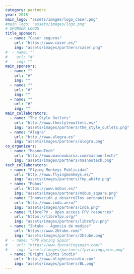 ```yaml
---
category: partners
year: 2018
main_logo: "assets/images/logo_caser.png"
#main_logo: "assets/images/logo.png"
# SPONSOR LOGOS
title_sponsor:
  - name: "Caser seguros"
    url: "https://www.caser.es/"
    img: "assets/images/partners/caser.png"
#  - name: ""
#    url: "#"
#    img: ""
main_sponsors:
  - name: ""
    url: "#"
    img: ""
  - name: ""
    url: "#"
    img: ""
  - name: ""
    url: "#"
    img: ""
main_collaborators:
  - name: "The Style Outlets"
    url: "http://www.thestyleoutlets.es/"
    img: "assets/images/partners/the_style_outlets.png"
  - name: "Alegra"
    url: "http://www.alegra.es"
    img: "assets/images/partners/alegra.png"
co_organizers:
  - name: "MasnouTech"
    url: "http://www.masnoubarna.com/masnou-tech/"
    img: "assets/images/partners/masnoutech.png"
tech_collaborators:
  - name: "Flying Monkeys Publicidad"
    url: "http://www.flyingmonkeys.es/"
    img: "assets/images/partners/fmp_white.png"
  - name: "Mobus"
    url: "https://www.mobus.es/"
    img: "assets/images/partners/mobus_square.png"
  - name: "Innovación y desarrollos aeronáuticos"
    url: "http://www.inda.aero/"
    img: "assets/images/partners/inda.png"
  - name: "LibreFPV - Open access FPV resources"
    url: "https://librefpv.org/"
    img: "assets/images/partners/librefpv.png"
  - name: "2btube - Agencia de medios"
    url: "https://www.2btube.com/"
    img: "assets/images/partners/2btube.png"
#  - name: "FPV Racing Spain"
#    url: "https://www.fpvracingspain.com/"
#    img: "assets/images/partners/fpvracingspain.png"
  - name: "Bright Lights Studio"
    url: "http://www.blightsestudio.com"
    img: "assets/images/partners/BL.png"
---
```

